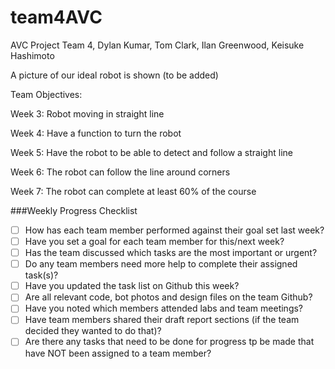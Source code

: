 # team4AVC
AVC Project Team 4, Dylan Kumar, Tom Clark, Ilan Greenwood, Keisuke Hashimoto

A picture of our ideal robot is shown (to be added)


Team Objectives: 

Week 3: Robot moving in straight line

Week 4: Have a function to turn the robot

Week 5: Have the robot to be able to detect and follow a straight line

Week 6: The robot can follow the line around corners

Week 7: The robot can complete at least 60% of the course



###Weekly Progress Checklist
- [ ] How has each team member performed against their goal set last week?
- [ ] Have you set a goal for each team member for this/next week?
- [ ] Has the team discussed which tasks are the most important or urgent?
- [ ] Do any team members need more help to complete their assigned task(s)?
- [ ] Have you updated the task list on Github this week?
- [ ] Are all relevant code, bot photos and design files on the team Github?
- [ ] Have you noted which members attended labs and team meetings?
- [ ] Have team members shared their draft report sections (if the team decided they wanted to do that)?
- [ ] Are there any tasks that need to be done for progress tp be made that have NOT been assigned to a team member?
